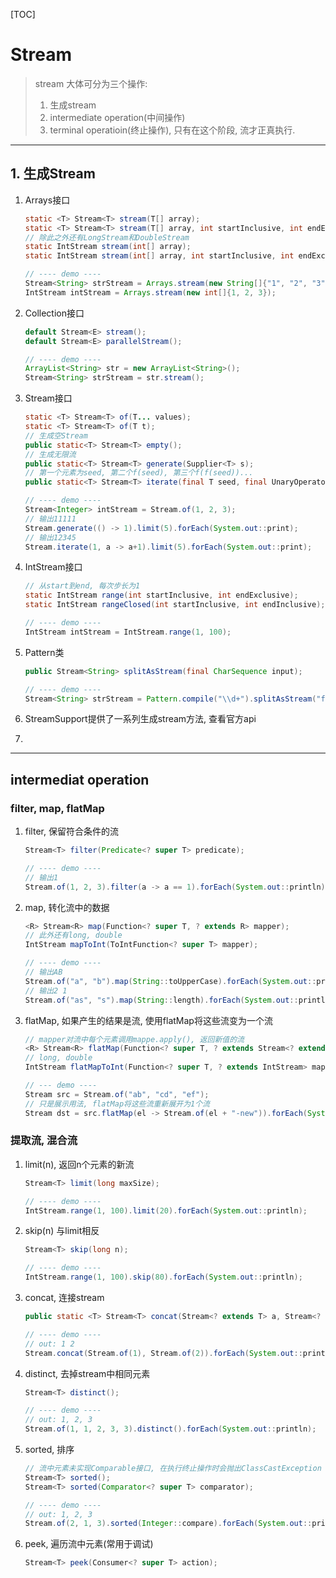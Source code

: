 [TOC]

# Stream

> stream 大体可分为三个操作: 
>
> 1. 生成stream
> 2. intermediate operation(中间操作)
> 3. terminal operatioin(终止操作), 只有在这个阶段, 流才正真执行.

---

## 1. 生成Stream

1. Arrays接口

   ```java
   static <T> Stream<T> stream(T[] array);
   static <T> Stream<T> stream(T[] array, int startInclusive, int endExclusive);
   // 除此之外还有LongStream和DoubleStream
   static IntStream stream(int[] array);
   static IntStream stream(int[] array, int startInclusive, int endExclusive);
   
   // ---- demo ----
   Stream<String> strStream = Arrays.stream(new String[]{"1", "2", "3"});
   IntStream intStream = Arrays.stream(new int[]{1, 2, 3});
   ```

2. Collection接口

   ```java
   default Stream<E> stream();
   default Stream<E> parallelStream();
   
   // ---- demo ----
   ArrayList<String> str = new ArrayList<String>();
   Stream<String> strStream = str.stream();
   ```

3. Stream接口

   ```java
   static <T> Stream<T> of(T... values);
   static <T> Stream<T> of(T t);
   // 生成空Stream
   public static<T> Stream<T> empty();
   // 生成无限流
   public static<T> Stream<T> generate(Supplier<T> s);
   // 第一个元素为seed, 第二个f(seed), 第三个f(f(seed))...
   public static<T> Stream<T> iterate(final T seed, final UnaryOperator<T> f);
   
   // ---- demo ----
   Stream<Integer> intStream = Stream.of(1, 2, 3);
   // 输出11111
   Stream.generate(() -> 1).limit(5).forEach(System.out::print);
   // 输出12345
   Stream.iterate(1, a -> a+1).limit(5).forEach(System.out::print);
   ```

4. IntStream接口

   ```java
   // 从start到end, 每次步长为1
   static IntStream range(int startInclusive, int endExclusive);
   static IntStream rangeClosed(int startInclusive, int endInclusive);
   
   // ---- demo ----
   IntStream intStream = IntStream.range(1, 100);
   ```

5. Pattern类

   ```java
   public Stream<String> splitAsStream(final CharSequence input);
   
   // ---- demo ----
   Stream<String> strStream = Pattern.compile("\\d+").splitAsStream("fd123fda45");
   ```

   

6. StreamSupport提供了一系列生成stream方法, 查看官方api

7. 

---

## intermediat operation

### filter, map, flatMap

1. filter, 保留符合条件的流

   ```java
   Stream<T> filter(Predicate<? super T> predicate);
   
   // ---- demo ----
   // 输出1
   Stream.of(1, 2, 3).filter(a -> a == 1).forEach(System.out::println);
   ```

2. map, 转化流中的数据

   ```java
   <R> Stream<R> map(Function<? super T, ? extends R> mapper);
   // 此外还有long, double
   IntStream mapToInt(ToIntFunction<? super T> mapper);
   
   // ---- demo ----
   // 输出AB
   Stream.of("a", "b").map(String::toUpperCase).forEach(System.out::print);
   // 输出2 1
   Stream.of("as", "s").map(String::length).forEach(System.out::println);
   ```

3. flatMap, 如果产生的结果是流, 使用flatMap将这些流变为一个流

   ```java
   // mapper对流中每个元素调用mappe.apply(), 返回新值的流
   <R> Stream<R> flatMap(Function<? super T, ? extends Stream<? extends R>> mapper);
   // long, double
   IntStream flatMapToInt(Function<? super T, ? extends IntStream> mapper);
   
   // --- demo ----
   Stream src = Stream.of("ab", "cd", "ef");
   // 只是展示用法, flatMap将这些流重新展开为1个流
   Stream dst = src.flatMap(el -> Stream.of(el + "-new")).forEach(System.out::println);
   ```

### 提取流, 混合流

1. limit(n), 返回n个元素的新流

   ```java
   Stream<T> limit(long maxSize);
   
   // ---- demo ----
   IntStream.range(1, 100).limit(20).forEach(System.out::println);
   ```

2. skip(n) 与limit相反

   ```java
   Stream<T> skip(long n);
   
   // ---- demo ----
   IntStream.range(1, 100).skip(80).forEach(System.out::println);
   ```

3. concat, 连接stream

   ```java
   public static <T> Stream<T> concat(Stream<? extends T> a, Stream<? extends T> b);
   
   // ---- demo ----
   // out: 1 2
   Stream.concat(Stream.of(1), Stream.of(2)).forEach(System.out::println);
   ```

4. distinct, 去掉stream中相同元素

   ```java
   Stream<T> distinct();
   
   // ---- demo ----
   // out: 1, 2, 3
   Stream.of(1, 1, 2, 3, 3).distinct().forEach(System.out::println);
   ```

5. sorted, 排序

   ```java
   // 流中元素未实现Comparable接口, 在执行终止操作时会抛出ClassCastException
   Stream<T> sorted();
   Stream<T> sorted(Comparator<? super T> comparator);
   
   // ---- demo ----
   // out: 1, 2, 3
   Stream.of(2, 1, 3).sorted(Integer::compare).forEach(System.out::println);
   ```

6. peek, 遍历流中元素(常用于调试)

   ```java
   Stream<T> peek(Consumer<? super T> action);
   
   ```